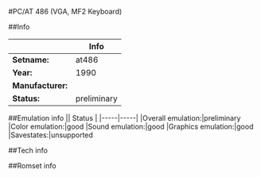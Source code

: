 #PC/AT 486 (VGA, MF2 Keyboard)

##Info

||Info|
|-----|-----|
|**Setname:**|at486
|**Year:**|1990
|**Manufacturer:**|<generic>
|**Status:**|preliminary

##Emulation info
|| Status |
|-----|-----|
|Overall emulation:|preliminary
|Color emulation:|good
|Sound emulation:|good
|Graphics emulation:|good
|Savestates:|unsupported

##Tech info

##Romset info

<!--- START OF EDITED COMMENT DO NOT TOUCH TEXT ABOVE-->
